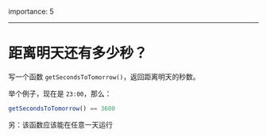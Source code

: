 importance: 5

---

# 距离明天还有多少秒？

写一个函数 `getSecondsToTomorrow()`，返回距离明天的秒数。

举个例子，现在是 `23:00`，那么：

```js
getSecondsToTomorrow() == 3600
```

另：该函数应该能在任意一天运行
